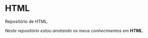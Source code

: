 # HTML
 Repositório de HTML.
 
 *Neste repositório estou anotando os meus conhecimentos em **HTML***.
